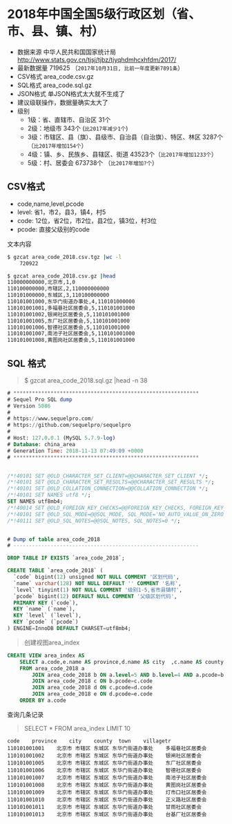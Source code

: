 # 2018年中国全国5级行政区划（省、市、县、镇、村）

* 数据来源 中华人民共和国国家统计局 http://www.stats.gov.cn/tjsj/tjbz/tjyqhdmhcxhfdm/2017/
* 最新数据量 719625 （`2017年10月31日, 比前一年度更新7891条`）
* CSV格式 area_code.csv.gz
* SQL格式 area_code.sql.gz
* JSON格式 单JSON格式太大就不生成了
* 建议级联操作，数据量确实太大了
* 级别
  * 1级：省、直辖市、自治区 31个
  * 2级：地级市 343个 (`比2017年减少1个`)
  * 3级：市辖区、县（旗）、县级市、自治县（自治旗）、特区、林区 3287个 （`比2017年增加154个`）
  * 4级：镇、乡、民族乡、县辖区、街道 43523个（`比2017年增加1233个`）
  * 5级：村、居委会 673738个 （`比2017年增加?个`）

## CSV格式

* code,name,level,pcode
* level: 省1，市2，县3，镇4，村5
* code: 12位，省2位，市2位，县2位，镇3位，村3位
* pcode: 直接父级别的code

文本内容

```bash
$ gzcat area_code_2018.csv.tgz |wc -l
    720922

$ gzcat area_code_2018.csv.gz |head
110000000000,北京市,1,0
110100000000,市辖区,2,110000000000
110101000000,东城区,3,110100000000
110101001000,东华门街道办事处,4,110101000000
110101001001,多福巷社区居委会,5,110101001000
110101001002,银闸社区居委会,5,110101001000
110101001005,东厂社区居委会,5,110101001000
110101001006,智德社区居委会,5,110101001000
110101001007,南池子社区居委会,5,110101001000
110101001008,黄图岗社区居委会,5,110101001000
```

## SQL 格式

> $ gzcat area_code_2018.sql.gz |head -n 38

```sql
# ************************************************************
# Sequel Pro SQL dump
# Version 5086
#
# https://www.sequelpro.com/
# https://github.com/sequelpro/sequelpro
#
# Host: 127.0.0.1 (MySQL 5.7.9-log)
# Database: china_area
# Generation Time: 2018-11-13 07:49:09 +0000
# ************************************************************


/*!40101 SET @OLD_CHARACTER_SET_CLIENT=@@CHARACTER_SET_CLIENT */;
/*!40101 SET @OLD_CHARACTER_SET_RESULTS=@@CHARACTER_SET_RESULTS */;
/*!40101 SET @OLD_COLLATION_CONNECTION=@@COLLATION_CONNECTION */;
/*!40101 SET NAMES utf8 */;
SET NAMES utf8mb4;
/*!40014 SET @OLD_FOREIGN_KEY_CHECKS=@@FOREIGN_KEY_CHECKS, FOREIGN_KEY_CHECKS=0 */;
/*!40101 SET @OLD_SQL_MODE=@@SQL_MODE, SQL_MODE='NO_AUTO_VALUE_ON_ZERO' */;
/*!40111 SET @OLD_SQL_NOTES=@@SQL_NOTES, SQL_NOTES=0 */;


# Dump of table area_code_2018
# ------------------------------------------------------------

DROP TABLE IF EXISTS `area_code_2018`;

CREATE TABLE `area_code_2018` (
  `code` bigint(12) unsigned NOT NULL COMMENT '区划代码',
  `name` varchar(128) NOT NULL DEFAULT '' COMMENT '名称',
  `level` tinyint(1) NOT NULL COMMENT '级别1-5,省市县镇村',
  `pcode` bigint(12) DEFAULT NULL COMMENT '父级区划代码',
  PRIMARY KEY (`code`),
  KEY `name` (`name`),
  KEY `level` (`level`),
  KEY `pcode` (`pcode`)
) ENGINE=InnoDB DEFAULT CHARSET=utf8mb4;
```

> 创建视图area_index

```sql
CREATE VIEW area_index AS
    SELECT a.code,e.name AS province,d.name AS city  ,c.name AS county,b.name AS town,a.name AS villagetr
    FROM area_code_2018 a
        JOIN area_code_2018 b ON a.level=5 AND b.level=4 AND a.pcode=b.code
        JOIN area_code_2018 c ON b.pcode=c.code
        JOIN area_code_2018 d ON c.pcode=d.code
        JOIN area_code_2018 e ON d.pcode=e.code
    ORDER BY a.code
```

查询几条记录

> SELECT * FROM area_index LIMIT 10

```text
code	province	city	county	town	villagetr
110101001001	北京市	市辖区	东城区	东华门街道办事处	多福巷社区居委会
110101001002	北京市	市辖区	东城区	东华门街道办事处	银闸社区居委会
110101001005	北京市	市辖区	东城区	东华门街道办事处	东厂社区居委会
110101001006	北京市	市辖区	东城区	东华门街道办事处	智德社区居委会
110101001007	北京市	市辖区	东城区	东华门街道办事处	南池子社区居委会
110101001008	北京市	市辖区	东城区	东华门街道办事处	黄图岗社区居委会
110101001009	北京市	市辖区	东城区	东华门街道办事处	灯市口社区居委会
110101001010	北京市	市辖区	东城区	东华门街道办事处	正义路社区居委会
110101001011	北京市	市辖区	东城区	东华门街道办事处	甘雨社区居委会
110101001013	北京市	市辖区	东城区	东华门街道办事处	台基厂社区居委会
```
